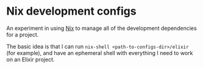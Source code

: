 # Nix development configs
An experiment in using [Nix](https://nixos.org/) to manage all of the development dependencies for a project.

The basic idea is that I can run `nix-shell <path-to-configs-dir>/elixir` (for example), and have an ephemeral shell with everything I need to work on an Elixir project.
